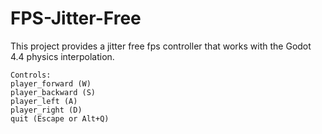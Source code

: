 # FPS-Jitter-Free
 
This project provides a jitter free fps controller that works with the Godot 4.4 physics interpolation. 

```
Controls:
player_forward (W)
player_backward (S)
player_left (A)
player_right (D)
quit (Escape or Alt+Q)
```